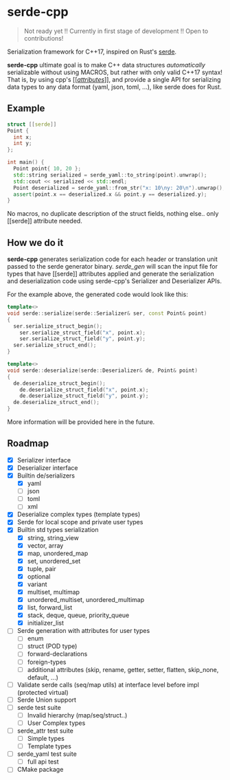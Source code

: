 serde-cpp
===

> Not ready yet !!
> Currently in first stage of development !!
> Open to contributions!

Serialization framework for C++17, inspired on Rust's [serde](https://serde.rs/).

**serde-cpp** ultimate goal is to make C++ data structures _automatically_ serializable without using MACROS,
but rather with only valid C++17 syntax! That is, by using cpp's [[[_attributes_](https://en.cppreference.com/w/cpp/language/attributes)]],
and provide a single API for serializing data types to any data format (yaml, json, toml, ...), like serde does for Rust.

Example
---

```cpp
struct [[serde]]
Point {
  int x;
  int y;
};

int main() {
  Point point{ 10, 20 };
  std::string serialized = serde_yaml::to_string(point).unwrap();
  std::cout << serialized << std::endl;
  Point deserialized = serde_yaml::from_str("x: 10\ny: 20\n").unwrap();
  assert(point.x == deserialized.x && point.y == deserialized.y);
}
```

No macros, no duplicate description of the struct fields, nothing else.. only [[serde]] attribute needed.

How we do it
---

**serde-cpp** generates serialization code for each header or translation unit passed to the serde generator binary.
_serde_gen_ will scan the input file for types that have [[serde]] attributes applied and generate the serialization and deserialization code
using serde-cpp's Serializer and Deserializer APIs.

For the example above, the generated code would look like this:

```cpp
template<>
void serde::serialize(serde::Serializer& ser, const Point& point)
{
  ser.serialize_struct_begin();
    ser.serialize_struct_field("x", point.x);
    ser.serialize_struct_field("y", point.y);
  ser.serialize_struct_end();
}

template<>
void serde::deserialize(serde::Deserializer& de, Point& point)
{
  de.deserialize_struct_begin();
    de.deserialize_struct_field("x", point.x);
    de.deserialize_struct_field("y", point.y);
  de.deserialize_struct_end();
}
```

More information will be provided here in the future.

Roadmap
---

- [x] Serializer interface
- [x] Deserializer interface
- [x] Builtin de/serializers
  - [x] yaml
  - [ ] json
  - [ ] toml
  - [ ] xml
- [x] Deserialize complex types (template types)
- [x] Serde for local scope and private user types
- [x] Builtin std types serialization 
  - [x] string, string\_view
  - [x] vector, array
  - [x] map, unordered\_map
  - [x] set, unordered\_set
  - [x] tuple, pair
  - [x] optional
  - [x] variant
  - [x] multiset, multimap
  - [x] unordered\_multiset, unordered\_multimap
  - [x] list, forward\_list
  - [x] stack, deque, queue, priority\_queue
  - [x] initializer\_list
- [ ] Serde generation with attributes for user types
  - [ ] enum
  - [ ] struct (POD type)
  - [ ] forward-declarations
  - [ ] foreign-types
  - [ ] additional attributes (skip, rename, getter, setter, flatten, skip\_none, default, ...)
- [ ] Validate serde calls (seq/map utils) at interface level before impl (protected virtual)
- [ ] Serde Union support
- [ ] serde test suite
  - [ ] Invalid hierarchy (map/seq/struct..)
  - [ ] User Complex types
- [ ] serde\_attr test suite
  - [ ] Simple types
  - [ ] Template types
- [ ] serde\_yaml test suite
  - [ ] full api test
- [ ] CMake package
